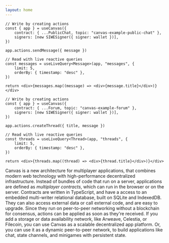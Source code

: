 ```yaml
---
layout: home
---
```


<HeroRow text="The framework for realtime decentralized applications" image="/graphic_mainframe_4.png" tagline="Build multiplayer applications where interactions sync instantly, no blockchains required." v-bind:bullets="['Realtime sync engine using libp2p and signed messages', 'Reactive views on SQLite + IndexedDB', 'Programmable in EVM + TypeScript']">
  <HeroAction theme="brand big" text="Tutorial" href="/1-introduction" />
  <HeroAction theme="alt big" text="API Docs" href="/readme-core" />
</HeroRow>

<!--
<FeatureRow title="Demo">
  <FeatureCard title="Messaging" details="Deploy simple applications like chat & copresence." />
  <FeatureCard title="CausalDB" details="Write complex application backends in TypeScript, in your current workflow." />
  <FeatureCard title="CausalVM" details="Build immutable applications, with code and data stored on IPFS data structures."/>
</FeatureRow>
-->

<DemoToggle v-bind:options="['Messaging', 'Gaming']" defaultOption="Messaging"></DemoToggle>

<DemoCell />

```tsx:Messaging preview
// Write by creating actions
const { app } = useCanvas({
	contract: { ...PublicChat, topic: "canvas-example-public-chat" },
	signers: [new SIWESigner({ signer: wallet })],
})

app.actions.sendMessage({ message })

// Read with live reactive queries
const messages = useLiveQuery<Message>(app, "messages", {
	limit: 5,
	orderBy: { timestamp: "desc" },
})

return <div>{messages.map((message) => <div>{message.title}</div>)}</div>
```

```tsx:Gaming preview
// Write by creating actions
const { app } = useCanvas({
	contract: { ...Forum, topic: "canvas-example-forum" },
	signers: [new SIWESigner({ signer: wallet })],
})

app.actions.createThread({ title, message })

// Read with live reactive queries
const threads = useLiveQuery<Thread>(app, "threads", {
	limit: 5,
	orderBy: { timestamp: "desc" },
})

return <div>{threads.map((thread) => <div>{thread.title}</div>)}</div>
```

<TextRow title="About Canvas">
  <TextItem>Canvas is a new architecture for multiplayer applications, that combines modern web technology with high-performance decentralized infrastructure.</TextItem>
  <TextItem>Instead of bundles of code that run on a server, applications are defined as <em>multiplayer contracts</em>, which can run in the browser or on the server.</TextItem>
  <TextItem>Contracts are written in TypeScript, and have a access to an embedded multi-writer relational database, built on SQLite and IndexedDB. They can also access external data or call external code, and are easy to upgrade.</TextItem>
  <TextItem>Since they run on peer-to-peer networking without a blockchain for consensus, actions can be applied as soon as they're received.</TextItem>
  <TextItem>If you add a storage or data availability network, like Arweave, Celestia, or Filecoin, you can use Canvas as a scalable decentralized app platform. Or, you can use it as a dynamic peer-to-peer network, to build applications like chat, state channels, and minigames with persistent state.</TextItem>
</TextRow>

<FeatureRow title="Interoperable Everywhere" detail="Canvas supports any cryptographically verifiable authentication system, like Web3 wallets, W3C DIDs, and even Apple & Google SSO.">
  <FeatureCard title="Sign in with Wallet" details="Log in with a Web3 wallet from Ethereum. Also supports other chains like Cosmos, Solana, and Polkadot." linkText="Available today" />
  <FeatureCard title="Sign in with Bluesky" details="Log in with your decentralized identity from the Bluesky PLC network."/>
  <FeatureCard title="Sign in with OpenID" details="Log in trustlessly with Google, Apple, or other SSO providers. Powered by zero-knowledge proofs." soon="Coming soon"/>
</FeatureRow>

<FeatureRow title="Built on Real-Time Collaboration Research" detail="We've created a set of modules that abstract away the complex parts of conflict-free data structures, the same ones that power Google Docs and Figma, so they can be used like a conventional database. You can check them out here:">
  <FeatureCard title="Okra" details="A deterministic Prolly-tree that allows fast sync between ordered sets of actions." link="https://github.com/canvasxyz/okra" linkText="Github" secondaryLink="https://joelgustafson.com/posts/2023-05-04/merklizing-the-key-value-store-for-fun-and-profit" secondaryLinkText="Blog Post"/>
  <FeatureCard title="GossipLog" details="A history-preserving multiwriter log that allows functions to efficiently retrieve data from the past." link="https://github.com/canvasxyz/canvas/tree/main/packages/gossiplog" soon="Blog post coming soon"/>
  <FeatureCard title="ModelDB" details="A CRDT-friendly database abstraction over IndexedDB and SQLite, that runs in both the browser and server." link="https://github.com/canvasxyz/canvas/tree/main/packages/modeldb"/>
  <FeatureCard title="Persister" details="A bundler that persists individual actions to Arweave, and rebundles them for efficient later retrieval." link="https://github.com/canvasxyz/canvas/tree/main/packages/persister-arweave"/>
</FeatureRow>

<HomepageFooter />